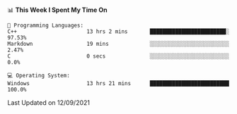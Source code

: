
<!--START_SECTION:waka-->
📊 **This Week I Spent My Time On** 

```text
💬 Programming Languages: 
C++                      13 hrs 2 mins       ████████████████████████░   97.53% 
Markdown                 19 mins             ░░░░░░░░░░░░░░░░░░░░░░░░░   2.47% 
C                        0 secs              ░░░░░░░░░░░░░░░░░░░░░░░░░   0.0%

💻 Operating System: 
Windows                  13 hrs 21 mins      █████████████████████████   100.0%

```


 Last Updated on 12/09/2021
<!--END_SECTION:waka-->
